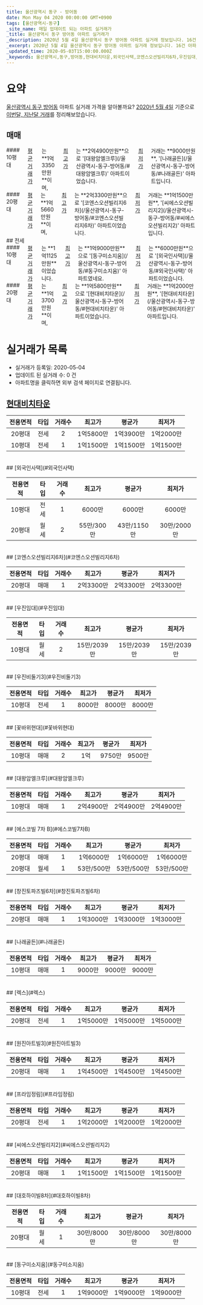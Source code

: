 ```yaml
---
title: 울산광역시 동구 - 방어동
date: Mon May 04 2020 00:00:00 GMT+0900
tags: [울산광역시-동구]
_site_name: 매일 업데이트 되는 아파트 실거래가
_title: 울산광역시 동구 방어동 아파트 실거래가
_description: 2020년 5월 4일 울산광역시 동구 방어동 아파트 실거래 정보입니다. 16건 아파트 정보가 있습니다.
_excerpt: 2020년 5월 4일 울산광역시 동구 방어동 아파트 실거래 정보입니다. 16건 아파트 정보가 있습니다.
_updated_time: 2020-05-03T15:00:00.000Z
_keywords: 울산광역시,동구,방어동,현대비치타운,외국인사택,코엔스오션빌리지6차,우진임대,우진비둘기3,꽃바위현대,대왕암엘크루,에스코빌 7차 B,창진토파즈빌6차,나래골든,렉스,원진아트빌3,프라임정림,씨에스오션빌리지2,대호하이빌8차,동구미소지움
---
```





# 요약
<ins>울산광역시 동구 방어동</ins> 아파트 실거래 가격을 알아볼까요? <ins>2020년 5월 4일</ins> 기준으로 <ins>이번달, 지난달 거래</ins>를 정리해보았습니다.

## 매매
<div class="container">
<div class="six columns" markdown="1">
#### 10평대
<ins>평균 거래가</ins>는 **1억3350만원**이며, <ins>최고가</ins>는 **2억4900만원**으로 '[대왕암엘크루](/울산광역시-동구-방어동/#대왕암엘크루)' 아파트이었습니다. <ins>최저가</ins> 거래는 **9000만원**, '[나래골든](/울산광역시-동구-방어동/#나래골든)' 아파트입니다.
</div>
<div class="six columns" markdown="1">
#### 20평대
<ins>평균 거래가</ins>는 **1억5660만원**이며, <ins>최고가</ins>는 **2억3300만원**으로 '[코엔스오션빌리지6차](/울산광역시-동구-방어동/#코엔스오션빌리지6차)' 아파트이었습니다. <ins>최저가</ins> 거래는 **1억1500만원**, '[씨에스오션빌리지2](/울산광역시-동구-방어동/#씨에스오션빌리지2)' 아파트입니다.
</div>
</div>
## 전세
<div class="container">
<div class="six columns" markdown="1">
#### 10평대
<ins>평균 거래가</ins>는 **1억1125만원**이었습니다. <ins>최고가</ins>는 **1억9000만원**으로 '[동구미소지움](/울산광역시-동구-방어동/#동구미소지움)' 아파트였네요. <ins>최저가</ins>는 **6000만원**으로 '[외국인사택](/울산광역시-동구-방어동/#외국인사택)' 아파트이었습니다.
</div>
<div class="six columns" markdown="1">
#### 20평대
<ins>평균 거래가</ins>는 **1억3700만원**이며, <ins>최고가</ins>는 **1억5800만원**으로 '[현대비치타운](/울산광역시-동구-방어동/#현대비치타운)' 아파트이었습니다. <ins>최저가</ins> 거래는 **1억2000만원**, '[현대비치타운](/울산광역시-동구-방어동/#현대비치타운)' 아파트입니다.
</div>
</div>



# 실거래가 목록
- 실거래가 등록일: 2020-05-04
- 업데이트 된 실거래 수: 0 건
- 아파트명을 클릭하면 외부 검색 페이지로 연결됩니다.

## [현대비치타운](#현대비치타운)

|전용면적|타입|거래수|최고가|평균가|최저가|
|:---:|:---:|:---:|:---:|:---:|:---:|
|20평대|<span class="deal-type-2">전세</span>|2|1억5800만|1억3900만|1억2000만|
|10평대|<span class="deal-type-2">전세</span>|1|1억1500만|1억1500만|1억1500만|

<br/>
## [외국인사택](#외국인사택)

|전용면적|타입|거래수|최고가|평균가|최저가|
|:---:|:---:|:---:|:---:|:---:|:---:|
|10평대|<span class="deal-type-2">전세</span>|1|6000만|6000만|6000만|
|20평대|<span class="deal-type-3">월세</span>|2|55만/300만|43만/1150만|30만/2000만|

<br/>
## [코엔스오션빌리지6차](#코엔스오션빌리지6차)

|전용면적|타입|거래수|최고가|평균가|최저가|
|:---:|:---:|:---:|:---:|:---:|:---:|
|20평대|<span class="deal-type-1">매매</span>|1|2억3300만|2억3300만|2억3300만|

<br/>
## [우진임대](#우진임대)

|전용면적|타입|거래수|최고가|평균가|최저가|
|:---:|:---:|:---:|:---:|:---:|:---:|
|10평대|<span class="deal-type-3">월세</span>|2|15만/2039만|15만/2039만|15만/2039만|

<br/>
## [우진비둘기3](#우진비둘기3)

|전용면적|타입|거래수|최고가|평균가|최저가|
|:---:|:---:|:---:|:---:|:---:|:---:|
|10평대|<span class="deal-type-2">전세</span>|1|8000만|8000만|8000만|

<br/>
## [꽃바위현대](#꽃바위현대)

|전용면적|타입|거래수|최고가|평균가|최저가|
|:---:|:---:|:---:|:---:|:---:|:---:|
|10평대|<span class="deal-type-1">매매</span>|2|1억|9750만|9500만|

<br/>
## [대왕암엘크루](#대왕암엘크루)

|전용면적|타입|거래수|최고가|평균가|최저가|
|:---:|:---:|:---:|:---:|:---:|:---:|
|10평대|<span class="deal-type-1">매매</span>|1|2억4900만|2억4900만|2억4900만|

<br/>
## [에스코빌 7차 B](#에스코빌7차B)

|전용면적|타입|거래수|최고가|평균가|최저가|
|:---:|:---:|:---:|:---:|:---:|:---:|
|20평대|<span class="deal-type-1">매매</span>|1|1억6000만|1억6000만|1억6000만|
|20평대|<span class="deal-type-3">월세</span>|1|53만/500만|53만/500만|53만/500만|

<br/>
## [창진토파즈빌6차](#창진토파즈빌6차)

|전용면적|타입|거래수|최고가|평균가|최저가|
|:---:|:---:|:---:|:---:|:---:|:---:|
|20평대|<span class="deal-type-1">매매</span>|1|1억3000만|1억3000만|1억3000만|

<br/>
## [나래골든](#나래골든)

|전용면적|타입|거래수|최고가|평균가|최저가|
|:---:|:---:|:---:|:---:|:---:|:---:|
|10평대|<span class="deal-type-1">매매</span>|1|9000만|9000만|9000만|

<br/>
## [렉스](#렉스)

|전용면적|타입|거래수|최고가|평균가|최저가|
|:---:|:---:|:---:|:---:|:---:|:---:|
|20평대|<span class="deal-type-2">전세</span>|1|1억5000만|1억5000만|1억5000만|

<br/>
## [원진아트빌3](#원진아트빌3)

|전용면적|타입|거래수|최고가|평균가|최저가|
|:---:|:---:|:---:|:---:|:---:|:---:|
|20평대|<span class="deal-type-1">매매</span>|1|1억4500만|1억4500만|1억4500만|

<br/>
## [프라임정림](#프라임정림)

|전용면적|타입|거래수|최고가|평균가|최저가|
|:---:|:---:|:---:|:---:|:---:|:---:|
|20평대|<span class="deal-type-2">전세</span>|1|1억2000만|1억2000만|1억2000만|

<br/>
## [씨에스오션빌리지2](#씨에스오션빌리지2)

|전용면적|타입|거래수|최고가|평균가|최저가|
|:---:|:---:|:---:|:---:|:---:|:---:|
|20평대|<span class="deal-type-1">매매</span>|1|1억1500만|1억1500만|1억1500만|

<br/>
## [대호하이빌8차](#대호하이빌8차)

|전용면적|타입|거래수|최고가|평균가|최저가|
|:---:|:---:|:---:|:---:|:---:|:---:|
|20평대|<span class="deal-type-3">월세</span>|1|30만/8000만|30만/8000만|30만/8000만|

<br/>
## [동구미소지움](#동구미소지움)

|전용면적|타입|거래수|최고가|평균가|최저가|
|:---:|:---:|:---:|:---:|:---:|:---:|
|10평대|<span class="deal-type-2">전세</span>|1|1억9000만|1억9000만|1억9000만|

<br/>



